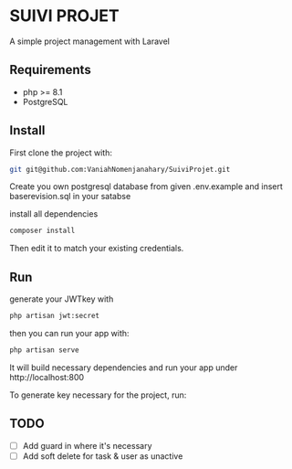 # SUIVI PROJET

<!-- [![Go Reference](https://pkg.go.dev/badge/github.com/hantsaniala/hStream.svg)](https://pkg.go.dev/github.com/hantsaniala/hStream) -->

A simple project management with Laravel

## Requirements

- php >= 8.1
- PostgreSQL

## Install

First clone the project with:

```sh
git git@github.com:VaniahNomenjanahary/SuiviProjet.git
```

Create you own postgresql database from given .env.example and insert baserevision.sql in your satabse

<!-- build docker & install all dependencies with:

```sh
docker compose build 
``` -->

install all dependencies
```sh
composer install
```

Then edit it to match your existing credentials.

## Run

<!-- You can run the project using docker compose:

```sh
docker compose up
``` -->

generate your JWTkey with
```sh
php artisan jwt:secret
```

then you can run your app with: 

```sh
php artisan serve
```

It will build necessary dependencies and run your app under http://localhost:800


To generate key necessary for the project, run:

## TODO

- [ ] Add guard in where it's necessary
- [ ] Add soft delete for task & user as unactive
